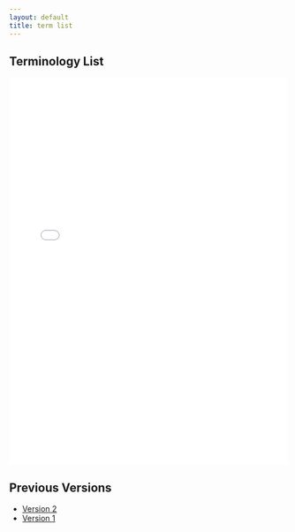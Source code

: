 ```yaml
---
layout: default
title: term list
---
```


## Terminology List

<iframe src="files/OE_10_Beer_Advisor_TermList_Clean.xlsx" style="width: 100%; height: 700px;border: none;"></iframe>

## Previous Versions
- [Version 2](files/OE_Beer_Advisor_TermList_v2.xlsx)
- [Version 1](files/OE_Beer_Advisor_TermList_v1.xlsx)